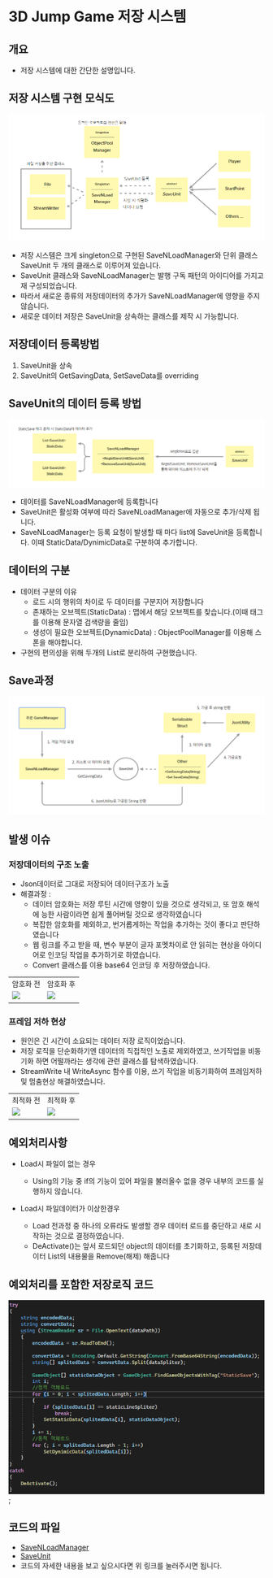# 3D Jump Game 저장 시스템

## 개요
- 저장 시스템에 대한 간단한 설명입니다.
  
## 저장 시스템 구현 모식도
![이미지](../../Image/SaveNLoadManagerDiagram.png)

- 저장 시스템은 크게 singleton으로 구현된 SaveNLoadManager와 단위 클래스 SaveUnit 두 개의 클래스로 이루어져 있습니다. 
- SaveUnit 클래스와 SaveNLoadManager는 발행 구독 패턴의 아이디어를 가지고 재 구성되었습니다. 
- 따라서 새로운 종류의 저장데이터의 추가가 SaveNLoadManager에 영향을 주지 않습니다.
- 새로운 데이터 저장은 SaveUnit을 상속하는 클래스를 제작 시 가능합니다.

## 저장데이터 등록방법
1. SaveUnit을 상속
2. SaveUnit의 GetSavingData, SetSaveData를 overriding

## SaveUnit의 데이터 등록 방법
![이미지](../../Image/SaveUnitRegistData.png)
- 데이터를 SaveNLoadManager에 등록합니다
- SaveUnit은 활성화 여부에 따라 SaveNLoadManager에 자동으로 추가/삭제 됩니다. 
- SaveNLoadManager는 등록 요청이 발생할 때 마다 list에 SaveUnit을 등록합니다. 이때 StaticData/DynimicData로 구분하여 추가합니다.

## 데이터의 구분
- 데이터 구분의 이유
  - 로드 시의 행위의 차이로 두 데이터를 구분지어 저장합니다
  - 존재하는 오브젝트(StaticData) : 맵에서 해당 오브젝트를 찾습니다.(이때 태그를 이용해 문자열 검색량을 줄임)
  - 생성이 필요한 오브젝트(DynamicData) : ObjectPoolManager를 이용해 스폰을 해야합니다.
- 구현의 편의성을 위해 두개의 List로 분리하여 구현했습니다.

## Save과정
![이미지](../../Image/DataSaveProcedure.png)

  
## 발생 이슈
### 저장데이터의 구조 노출
- Json데이터로 그대로 저장되어 데이터구조가 노출
- 해결과정 :
  - 데이터 암호화는 저장 루틴 시간에 영향이 있을 것으로 생각되고, 또 암호 해석에 능한 사람이라면 쉽게 풀어버릴 것으로 생각하였습니다
  - 복잡한 암호화를 제외하고, 번거롭게하는 작업을 추가하는 것이 좋다고 판단하였습니다
  - 웹 링크를 주고 받을 때, 변수 부분이 글자 포멧차이로 안 읽히는 현상을 아이디어로 인코딩 작업을 추가하기로 하였습니다.
  - Convert 클래스를 이용 base64 인코딩 후 저장하였습니다.

<table>
<tr>
  <td>암호화 전</td>
  <td>암호화 후</td>
</tr>
<tr>
  <td><image src="../../Image/beforeEncode.png"/></td>
  <td><image src="../../Image/afterEncode.png"/></td>
</tr>
</table>

### 프레임 저하 현상
- 원인은 긴 시간이 소요되는 데이터 저장 로직이었습니다.
- 저장 로직을 단순화하기엔 데이터의 직접적인 노출로 제외하였고, 쓰기작업을 비동기화 하면 어떨까라는 생각에 관련 클래스를 탐색하였습니다.
- StreamWrite 내 WriteAsync 함수를 이용, 쓰기 작업을 비동기화하여 프레임저하 및 멈춤현상 해결하였습니다.

 <table>
<tr>
  <td>최적화 전</td>
  <td>최적화 후</td>
</tr>
<tr>
  <td><image src="../../Image/beforeOptimization.png"/></td>
  <td><image src="../../Image/AfterOptimization.png"/></td>
</tr>
</table> 


## 예외처리사항
- Load시 파일이 없는 경우
  - Using의 기능 중 if의 기능이 있어 파일을 불러올수 없을 경우 내부의 코드를 실행하지 않습니다.


- Load시 파일데이터가 이상한경우
  - Load 전과정 중 하나의 오류라도 발생할 경우 데이터 로드를 중단하고 새로 시작하는 것으로 결정하였습니다.
  - DeActivate()는 앞서 로드되던 object의 데이터를 초기화하고, 등록된 저장데이터 List의 내용물을 Remove(해제) 해줍니다

## 예외처리를 포함한 저장로직 코드
![이미지](../../Image/SaveLogic.png);

## 코드의 파일
- [SaveNLoadManager](./Code/SaveNLoadManager.cs)
- [SaveUnit](./Code/SaveUnit.cs)
- 코드의 자세한 내용을 보고 싶으시다면 위 링크를 눌러주시면 됩니다.

<!---

 구현했던 코드 중 하나인 저장시스템에 대해서 설명드리겠습니다.

저장이 필요한 객체는 SaveUnit를 상속하고, 맵에 Spawn되어 있는 객체라면 StaticSave 태그를 추가해야 합니다. 또한 SaveUnit의 추상 메소드를 구현해주어야 저장 객체로 사용할 수 있습니다. 직렬화된 데이터는 여러가지 포멧을 사용할 수 있지만 이 프로젝트에서는 JsonUtility라이브러리를 사용하였고, 이를 통해 직렬화 가능한 구조체 한 개의 추가로 데이터를 쉽게 인코딩/디코딩 할 수 있습니다, 또 꼭 필요한 데이터만을 선택적으로 저장이 가능합니다.

 저장 시스템을 개발하면서 생긴 이슈는 2가지가 있습니다. 저장데이터의 구조 노출과 데이터 포멧 변경 과정의 비용으로 인한 프레임저하 및 멈춤현상입니다. 저장데이터 구조 노출 이슈의 경우, 암호화로 인한 프레임저하 우려로 base64 인코딩으로 최소한의 안전장치를 추가하였고, 저장 로직으로 인해 생긴 프레임저하 현상은 비동기 쓰기로 해결하였습니다. 

 내용의 초과로 모두 작성할 수 없던 점 양해 부탁드립니다. 제가 작성한 포트폴리오를 직접 보시면 추가적이 내용과 더 쉽고 자세한 내용으로 보실 수 있습니다. 감사합니다.

 위 내용은 스마일게이트 내 포폴 설명에 적힌 내용입니다. 참고하기 위해 주석으로 포함하였습니다.
 --->